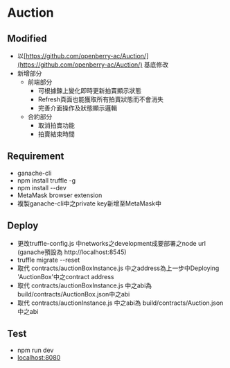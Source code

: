 # Auction

## Modified
* 以[https://github.com/openberry-ac/Auction/](https://github.com/openberry-ac/Auction/) 基底修改
* 新增部分
    * 前端部分
        * 可根據鍊上變化即時更新拍賣顯示狀態
        * Refresh頁面也能獲取所有拍賣狀態而不會消失
        * 完善介面操作及狀態顯示邏輯
    * 合約部分
        * 取消拍賣功能
        * 拍賣結束時間

## Requirement
* ganache-cli
* npm install truffle -g
* npm install --dev
* MetaMask browser extension
* 複製ganache-cli中之private key新增至MetaMask中


## Deploy
* 更改truffle-config.js 中networks之development成要部署之node url (ganache預設為 http://localhost:8545)
* truffle migrate --reset
* 取代 contracts/auctionBoxInstance.js 中之address為上一步中Deploying 'AuctionBox'中之contract address
* 取代 contracts/auctionBoxInstance.js 中之abi為 build/contracts/AuctionBox.json中之abi
* 取代 contracts/auctionInstance.js 中之abi為 build/contracts/Auction.json中之abi

## Test
* npm run dev
* [localhost:8080](http://localhost:8080)